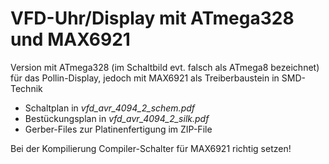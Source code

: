 # VFD-Uhr/Display mit ATmega328 und MAX6921

Version mit ATmega328 (im Schaltbild evt. falsch als ATmega8 bezeichnet) für das Pollin-Display, 
jedoch mit MAX6921 als Treiberbaustein in SMD-Technik

* Schaltplan in *vfd_avr_4094_2_schem.pdf*
* Bestückungsplan in *vfd_avr_4094_2_silk.pdf*
* Gerber-Files zur Platinenfertigung im ZIP-File

Bei der Kompilierung Compiler-Schalter für MAX6921 richtig setzen!
